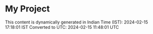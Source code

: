 # My Project

This content is dynamically generated in Indian Time (IST): 2024-02-15 17:18:01 IST
Converted to UTC: 2024-02-15 11:48:01 UTC
